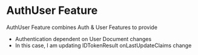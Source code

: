 # AuthUser Feature

AuthUser Feature combines Auth & User Features to provide

- Authentication dependent on User Document changes
- In this case, I am updating IDTokenResult onLastUpdateClaims change
